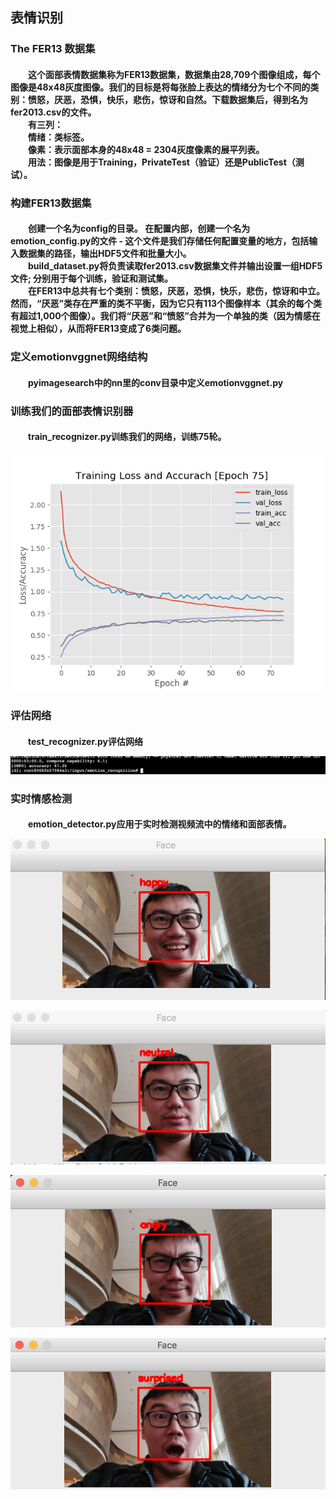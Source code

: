 <h2>表情识别</h2>
<h3>The FER13 数据集
<h4>&emsp;&emsp;这个面部表情数据集称为FER13数据集，数据集由28,709个图像组成，每个图像是48x48灰度图像。我们的目标是将每张脸上表达的情绪分为七个不同的类别：愤怒，厌恶，恐惧，快乐，悲伤，惊讶和自然。下载数据集后，得到名为fer2013.csv的文件。<br/>
&emsp;&emsp;有三列：<br/>
&emsp;&emsp;情绪：类标签。<br/>
&emsp;&emsp;像素：表示面部本身的48x48 = 2304灰度像素的展平列表。<br/>
&emsp;&emsp;用法：图像是用于Training，PrivateTest（验证）还是PublicTest（测试）。<h4/>
<h3>构建FER13数据集
<h4>&emsp;&emsp;创建一个名为config的目录。 在配置内部，创建一个名为emotion_config.py的文件 - 这个文件是我们存储任何配置变量的地方，包括输入数据集的路径，输出HDF5文件和批量大小。<br/>
&emsp;&emsp;build_dataset.py将负责读取fer2013.csv数据集文件并输出设置一组HDF5文件; 分别用于每个训练，验证和测试集。<br/> 
&emsp;&emsp;在FER13中总共有七个类别：愤怒，厌恶，恐惧，快乐，悲伤，惊讶和中立。 然而，“厌恶”类存在严重的类不平衡，因为它只有113个图像样本（其余的每个类有超过1,000个图像）。我们将“厌恶”和“愤怒”合并为一个单独的类（因为情感在视觉上相似），从而将FER13变成了6类问题。<h4/>
<h3>定义emotionvggnet网络结构
<h4>&emsp;&emsp;pyimagesearch中的nn里的conv目录中定义emotionvggnet.py<h4/>
<h3>训练我们的面部表情识别器
<h4>&emsp;&emsp;train_recognizer.py训练我们的网络，训练75轮。<h4/>
  
![](https://github.com/czwinner/DeepLearning/blob/master/emotion_recognition/datasets/fer2013/output/vggnet_emotion.png)
<h3>评估网络
<h4>&emsp;&emsp;test_recognizer.py评估网络
  
![](https://github.com/czwinner/DeepLearning/blob/master/emotion_recognition/datasets/fer2013/output/%E5%87%86%E7%A1%AE%E7%8E%87.png)
<h3>实时情感检测
<h4>&emsp;&emsp;emotion_detector.py应用于实时检测视频流中的情绪和面部表情。 
  
![](https://github.com/czwinner/DeepLearning/blob/master/emotion_recognition/datasets/fer2013/output/happy.png)  

![](https://github.com/czwinner/DeepLearning/blob/master/emotion_recognition/datasets/fer2013/output/neutral.png)  

![](https://github.com/czwinner/DeepLearning/blob/master/emotion_recognition/datasets/fer2013/output/angry.png)  

![](https://github.com/czwinner/DeepLearning/blob/master/emotion_recognition/datasets/fer2013/output/surprise.png)  


